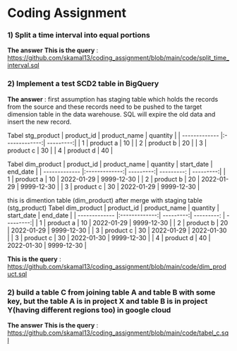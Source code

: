 # Coding Assignment

### 1) Split a time interval into equal portions
**The answer**
**This is the query** : https://github.com/skamal13/coding_assignment/blob/main/code/split_time_interval.sql

### 2) Implement a test SCD2 table in BigQuery
**The answer** : 
first assumption has staging table which holds the records from the source and these records need to be pushed to the target dimension table in the data warehouse. SQL will expire the old data and insert the new record.

Tabel stg_product
| product_id    | product_name  | quantity  |
| ------------- |:-------------:| ---------:|
| 1             | product a     |   10      |
| 2             | product b     |   20      |
| 3             | product c     |   30      |
| 4             | product d     |   40      |

Tabel dim_product
| product_id    | product_name  | quantity  | start_date |  end_date  |
| ------------- |:-------------:| ---------:| ---------: |  ---------:|
| 1             | product a     |   10      | 2022-01-29 | 9999-12-30 |
| 2             | product b     |   20      | 2022-01-29 | 9999-12-30 |
| 3             | product c     |   30      | 2022-01-29 | 9999-12-30 |

this is dimention table (dim_product) after merge with staging table (stg_product)
Tabel dim_product
| product_id    | product_name  | quantity  | start_date |  end_date  |
| ------------- |:-------------:| ---------:| ---------: |  ---------:|
| 1             | product a     |   10      | 2022-01-29 | 9999-12-30 |
| 2             | product b     |   20      | 2022-01-29 | 9999-12-30 |
| 3             | product c     |   30      | 2022-01-29 | 2022-01-30 |
| 3             | product c     |   30      | 2022-01-30 | 9999-12-30 |
| 4             | product d     |   40      | 2022-01-30 | 9999-12-30 |

**This is the query** : https://github.com/skamal13/coding_assignment/blob/main/code/dim_product.sql

### 2) build a table C from joining table A and table B with some key, but the table A is in project X and table B is in project Y(having different regions too) in google cloud
**The answer**
**This is the query** : https://github.com/skamal13/coding_assignment/blob/main/code/tabel_c.sql
